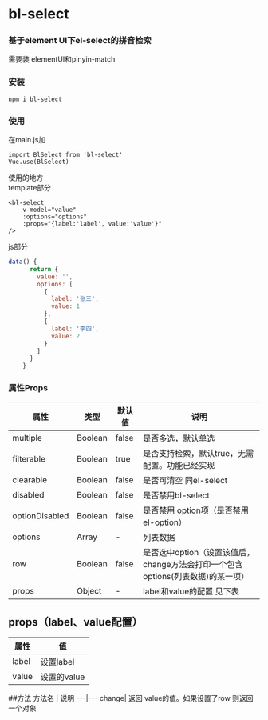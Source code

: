 # bl-select

### 基于element UI下el-select的拼音检索
需要装 elementUI和pinyin-match
### 安装
`npm i bl-select`
### 使用
在main.js加
```
import BlSelect from 'bl-select'
Vue.use(BlSelect)
```
使用的地方   
template部分
```
<bl-select
    v-model="value"
    :options="options"
    :props="{label:'label', value:'value'}"
/>
```
js部分
```js
data() {
      return {
        value: '',
        options: [
          {
            label: '张三',
            value: 1
          },
          {
            label: '李四',
            value: 2
          }
        ]
      }
    }
```
### 属性Props 

属性 | 类型 | 默认值 | 说明
---|---|---|---
multiple | Boolean | false|是否多选，默认单选
filterable | Boolean | true |是否支持检索，默认true，无需配置。功能已经实现
clearable | Boolean | false | 是否可清空 同el-select
disabled | Boolean | false | 是否禁用bl-select
optionDisabled | Boolean | false | 是否禁用 option项（是否禁用el-option）
options | Array | - | 列表数据
row | Boolean |false | 是否选中option（设置该值后，change方法会打印一个包含options(列表数据)的某一项）
props | Object | - | label和value的配置 见下表

## props（label、value配置）
属性 | 值
---|---
label | 设置label
value | 设置的value
##方法
方法名 | 说明
---|---
change| 返回 value的值。如果设置了row 则返回一个对象

